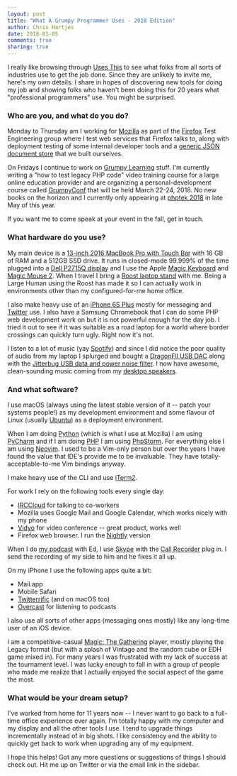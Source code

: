 ```yaml
---
layout: post
title: "What A Grumpy Programmer Uses - 2018 Edition"
author: Chris Hartjes
date: 2018-01-05
comments: true
sharing: true
---
```


I really like browsing through [Uses This](https://usesthis.com) to see what
folks from all sorts of industries use to get the job done. Since they are
unlikely to invite me, here's my own details. I share in hopes of discovering
new tools for doing my job and showing folks who haven't been doing this for
20 years what "professional programmers" use. You might be surprised.

### Who are you, and what do you do?

Monday to Thursday am I working for [Mozilla](https://mozilla.com) as part of
the [Firefox](https://www.mozilla.org/en-US/firefox/new/) Test Engineering group
where I test web services that Firefox talks to, along with deployment testing
of some internal developer tools and a [generic JSON document store](https://github.com/Kinto/kinto)
that we built ourselves.

On Fridays I continue to work on [Grumpy Learning](https://grumpy-learning.com) stuff.
I'm currently writing a "how to test legacy PHP code" video training course for
a large online education provider and are organizing a personal-development course
called [GrumpyConf](https://grumpy-learning.com/grumpy-conf.php) that will be held
March 22-24, 2018. No new books on the horizon and I currently only appearing at
[phptek 2018](https://tek18.phparch.com) in late May of this year.

If you want me to come speak at your event in the fall, get in touch.

### What hardware do you use?

My main device is a [13-inch 2016 MacBook Pro with Touch Bar](https://www.apple.com/macbook-pro/) with 
16 GB of RAM and a 512GB SSD drive. It runs in closed-mode 99.999% of the time
plugged into a [Dell P2715Q display](http://www.dell.com/en-us/shop/dell-27-ultra-hd-4k-monitor-p2715q/apd/210-adof/monitors-monitor-accessories) and I use the Apple [Magic Keyboard](https://www.apple.com/shop/product/MLA22LL/A/magic-keyboard-us-english) and [Magic Mouse 2](https://www.apple.com/shop/product/MLA02LL/A/magic-mouse-2). When I travel I bring a [Roost laptop stand](https://www.therooststand.com/) with me. Being a Large Human
using the Roost has made it so I can actually work in environments other than
my configured-for-me home office.

I also make heavy use of an [iPhone 6S Plus](https://www.apple.com/shop/buy-iphone/iphone6s)
mostly for messaging and [Twitter](https://twitter.com/grmpyprogrammer) use.
I also have a Samsung Chromebook that I can do some PHP web development work on but
it is not powerful enough for the day job. I tried it out to see if it was
suitable as a road laptop for a world where border crossings can quickly
turn ugly. Right now it's not.

I listen to a lot of music (yay [Spotify](https://spotify.com)) and since I
did notice the poor quality of audio from my laptop I splurged and bought
a [DragonFll USB DAC](http://www.audioquest.com/dragonfly-series/) along with
the [Jitterbug USB data and power noise filter](http://www.audioquest.com/jitterbug/jitterbug).
I now have awesome, clean-sounding music coming from my [desktop speakers](https://www.amazon.com/dp/B00KVEIY4E/?tag=thewire06-20&linkCode=xm2&ascsubtag=AgEAAAAAAAAAALxg).

### And what software?

I use macOS (always using the latest stable version of it -- patch your systems people!)
as my development environment and some flavour of Linux (usually [Ubuntu](https://ubumtu.com))
as a deployment environment.

When I am doing [Python](https://python.org) (which is what I use at Mozilla) I am using [PyCharm](https://www.jetbrains.com/pycharm/)
and if I am doing [PHP](https://php.org) I am using [PhpStorm](https://www.jetbrains.com/phpstorm/).
For everything else I am using [Neovim](https://neovim.io). I used to be a Vim-only person
but over the years I have found the value that IDE's provide me to be invaluable.
They have totally-acceptable-to-me Vim bindings anyway.

I make heavy use of the CLI and use [iTerm2](https://iterm2.com/).

For work I rely on the following tools every single day:

* [IRCCloud](https://irccloud.com) for talking to co-workers
* Mozilla uses Google Mail and Google Calendar, which works nicely with my phone
* [Vidyo](https://vidyo.com) for video conference -- great product, works well
* Firefox web browser. I run the [Nightly](https://www.mozilla.org/en-US/firefox/channel/desktop/) version

When I do [my podcast](https://devhell.info) with Ed, I use [Skype](https://skype.com) with
the [Call Recorder](http://www.ecamm.com/mac/callrecorder/) plug in. I send the recording
of my side to him and he fixes it all up.

On my iPhone I use the following apps quite a bit:

* Mail.app
* Mobile Safari
* [Twitterrific](https://twitterrific.com/ios/) (and on macOS too)
* [Overcast](https://overcast.fm) for listening to podcasts

I also use all sorts of other apps (messaging ones mostly) like any long-time
user of an iOS device.

I am a competitive-casual [Magic: The Gathering](https://magic.wizards.com)
player, mostly playing the Legacy format (but with a splash of Vintage
and the random cube or EDH game mixed in). For many years I was frustrated
with my lack of success at the tournament level. I was lucky enough to
fall in with a group of people who made me realize that I actually enjoyed
the social aspect of the game the most. 

### What would be your dream setup?

I've worked from home for 11 years now -- I never want to go back to a
full-time office experience ever again. I'm totally happy with my
computer and my display and all the other tools I use. I tend to upgrade
things incrementally instead of in big shots. I like consistency and
the ability to quickly get back to work when upgrading any of my
equipment.

I hope this helps! Got any more questions or suggestions of things I should
check out. Hit me up on Twitter or via the email link in the sidebar.
